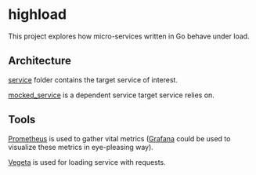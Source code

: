 # highload

This project explores how micro-services written in Go behave under load.

## Architecture

[service](https://github.com/LasTshaMAN/highload/tree/master/service) folder contains the target service of interest.

[mocked_service](https://github.com/LasTshaMAN/highload/tree/master/mocked_service) is a dependent service target service relies on.

## Tools

[Prometheus](https://github.com/prometheus/prometheus) is used to gather vital metrics ([Grafana](https://github.com/grafana/grafana) could be used to visualize these metrics in eye-pleasing way).
  
[Vegeta](https://github.com/tsenart/vegeta) is used for loading service with requests.
